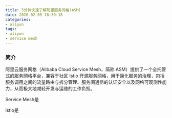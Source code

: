```yaml
---
title: 5分钟快速了解阿里服务网格(ASM)
date: 2020-02-05 18:30:18
categories:
- aliyun
tags:
- aliyun
- service mesh
---
```


### 简介

阿里云服务网格（Alibaba Cloud Service Mesh，简称 ASM）提供了一个全托管式的服务网格平台，兼容于社区 Istio 开源服务网格，用于简化服务的治理，包括服务调用之间的流量路由与拆分管理、服务间通信的认证安全以及网格可观测性能力，从而极大地减轻开发与运维的工作负担。

Service Mesh是

Istio是






